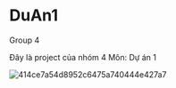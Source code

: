 # DuAn1
Group 4

Đây là project của nhóm 4 
Môn: Dự án 1

![414ce7a54d8952c6475a740444e427a7](https://user-images.githubusercontent.com/52882277/199219563-d1f81095-8cd2-4310-8a81-023ec200b238.jpg)
